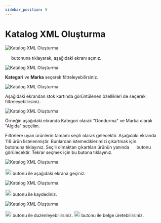 ```yaml
---
sidebar_position: 9
---
```

# Katalog XML Oluşturma

![Katalog XML Oluşturma](/img/ayarlar/katalog-xml.png)

<img src="/img/butonlar/yeni-ekle-buton.png" height="16"/> butonuna tıklayarak, aşağıdaki ekranı açınız.

![Katalog XML Oluşturma](/img/ayarlar/katalog-xml-2.png)

**Kategori** ve **Marka** seçerek filtreleyebilirsiniz. 

![Katalog XML Oluşturma](/img/ayarlar/katalog-xml-2.png)

Aşağıdaki ekrandan stok kartında görüntülenen özellikleri de seçerek filtreleyebilirsiniz.

![ Katalog XML Oluşturma](/img/ayarlar/katalog-xml-3.png)

Örneğin aşağıdaki ekranda Kategori olarak "Dondurma" ve Marka olarak "Algida" seçelim.

Filtrelere uyan ürünlerin tamamı seçili olarak gelecektir. Aşağıdaki ekranda 116 ürün listelenmiştir. Bunlardan istemediklerimizi çıkartmak için <img src="/img/butonlar/secili-buton.png" height="16"/> butonuna tıklayınız. Seçili olmaktan çıkartılan ürünün yanında <img src="/img/butonlar/sec-buton.png" height="16"/> butonu görülecektir. Tekrar seçmek için bu butona tıklayınız. 

![Katalog XML Oluşturma](/img/ayarlar/katalog-xml-4.png)

<img src="/img/butonlar/devam-et-buton.png" height="20"/> butonu ile aşağıdaki ekrana geçiniz. 

![Katalog XML Oluşturma](/img/ayarlar/katalog-xml-5.png) 

<img src="/img/butonlar/kaydet-buton.png" height="20"/> butonu ile kaydediniz.

![Katalog XML Oluşturma](/img/ayarlar/katalog-xml-6.png) 

<img src="/img/butonlar/duzenle-buton.png" height="20"/> butonu ile duzenleyebilirsiniz.
<img src="/img/butonlar/uret-buton.png" height="20"/> butonu ile belge üretebilirsiniz.



